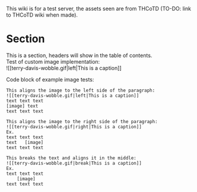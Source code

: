 This wiki is for a test server, the assets seen are from THCoTD (TO-DO: link to THCoTD wiki when made).

# Section
This is a section, headers will show in the table of contents. \
Test of custom image implementation: \
![[terry-davis-wobble.gif|left|This is a caption]]

Code block of example image tests:
```
This aligns the image to the left side of the paragraph:
![[terry-davis-wobble.gif|left|This is a caption]]
text text text
[image] text
text text text

This aligns the image to the right side of the paragraph:
![[terry-davis-wobble.gif|right|This is a caption]]
Ex.
text text text
text   [image]
text text text

This breaks the text and aligns it in the middle:
![[terry-davis-wobble.gif|break|This is a caption]]
Ex.
text text text
    [image]
text text text
```
